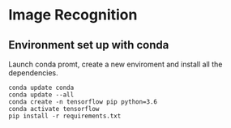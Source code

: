 # Image Recognition

## Environment set up with conda

Launch conda promt, create a new enviroment and install all the dependencies.

```
conda update conda
conda update --all
conda create -n tensorflow pip python=3.6
conda activate tensorflow
pip install -r requirements.txt
```